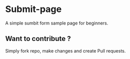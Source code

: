# Submit-page

A simple sumbit form sample page for beginners. 

## Want to contribute ?
Simply fork repo, make changes and create Pull requests.
